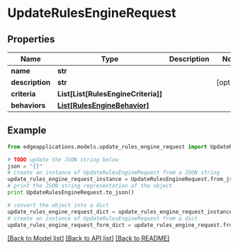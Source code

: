 # UpdateRulesEngineRequest


## Properties
Name | Type | Description | Notes
------------ | ------------- | ------------- | -------------
**name** | **str** |  | 
**description** | **str** |  | [optional] 
**criteria** | **List[List[RulesEngineCriteria]]** |  | 
**behaviors** | [**List[RulesEngineBehavior]**](RulesEngineBehavior.md) |  | 

## Example

```python
from edgeapplications.models.update_rules_engine_request import UpdateRulesEngineRequest

# TODO update the JSON string below
json = "{}"
# create an instance of UpdateRulesEngineRequest from a JSON string
update_rules_engine_request_instance = UpdateRulesEngineRequest.from_json(json)
# print the JSON string representation of the object
print UpdateRulesEngineRequest.to_json()

# convert the object into a dict
update_rules_engine_request_dict = update_rules_engine_request_instance.to_dict()
# create an instance of UpdateRulesEngineRequest from a dict
update_rules_engine_request_form_dict = update_rules_engine_request.from_dict(update_rules_engine_request_dict)
```
[[Back to Model list]](../README.md#documentation-for-models) [[Back to API list]](../README.md#documentation-for-api-endpoints) [[Back to README]](../README.md)


